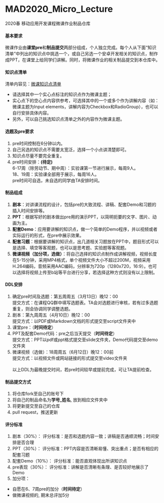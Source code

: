 # MAD2020_Micro_Lecture

2020春 移动应用开发课程微课作业制品仓库

#### 基本要求
微课作业由**课堂pre**和**制品提交**两部分组成，个人独立完成。每个人从下面“知识清单”中列出的知识点中挑选一个，或自己另选一个安卓开发相关的知识点，制作成PPT，在课堂上给同学们讲解。同时，将微课作业的相关制品提交到本仓库中。

#### 知识点清单
清单内容见：[微课知识点清单](https://docs.qq.com/doc/DRHJqVUZwSXBxZ1Bj)
- 请选择其中一个实心点标注的知识点作为微课主题；
- 实心点下的空心点内容供参考，可选择其中的一个或多个作为讲解内容（如：微课主题为Input elements，讲解内容为Checkbox和RadioGroup），也可以自行安排具体内容。
- 另外，可以自己挑选知识点清单之外的内容作为微课主题。

#### 选题及pre要求
1. pre时间控制在6分钟以内。
2. 自己另选的知识点不需要太宽泛，选择一个小点讲清楚即可。
3. 知识点尽量不要完全重复。
4. pre时间安排：**(待定)**<br>
6-17周（除劳动节、期中周）：实验课第一节进行展示，每周9人。<br>
18、19周：实验课全部用于展示，每周16人。<br>
pre时间可自选，未自选的同学由TA安排时间。

#### 制品组成

1. **剧本**：对讲课流程的设计，包括pre的大致流程、讲稿、配套Demo和习题的插入时间安排等。
2. **PPT**：根据写好的剧本做出pre用的演示PPT，以简明扼要的文字、图片、动画为主。
3. **配套Demo**：应用要讲解的知识点，做一个简单的Demo程序，并以视频或者实际运行的形式，在pre中展示效果。
4. **配套习题**：根据要讲解的知识点，出几道相关习题放在PPT中，题目形式可以是选择、填空等客观题，也可以是思考题、实验题等客观题。
5. **微课视频（加分项，选做）**：将自己选择的知识点制作成讲解视频，视频长度在5-15分钟，采用MP4格式，单个视频文件大小不超过200M，视频采用H.264编码，音频采用AAC编码，分辨率为720p（1280x720，16:9）。也可以选择将视频上传至b站等平台进行分享，若选择这种方式则没有以上限制。

#### DDL安排
1. 确定pre时间及选题：第五周周五（3月13日）晚12：00<br>
提交方式：在课程QQ群中填写选题表。TA会对选题进行审核，若有过多选题重复，则会协调同学调整选题。
2. 剧本：第九周周五（4月10日）晚12：00<br>
提交方式：以PDF或Markdown文档的形式提交至script文件夹中
3. 课堂pre：（**时间待定**）
4. PPT及配套Demo代码：pre之后当天提交（**时间待定**）<br>
提交方式：PPT以pdf或ppt格式提交至slide文件夹，Demo代码提交至demo文件夹
5. 微课视频（选做）：18周周五（6月12日）晚12：00前<br>
提交方式：以视频文件或网站链接的形式提交至video文件夹
<br><br>
以上DDL为最晚提交时间，若pre时间较早或提前完成，可让TA提前检查。


#### 制品提交方式
1. 将仓库fork至自己的账号下
2. 将自己的制品命名为**学号_姓名**, 放到相应文件夹中
3. 将更新提交至自己的仓库
4. pull request，推送更新


#### 评分标准
1. 剧本（30%）：
评分标准：是否和选题内容一致；讲稿是否通顺流畅；时间安排是否合理
2. PPT（30%）：
评分标准：PPT内容是否清晰易懂、突出重点；是否有相应的配套习题
3. 配套Demo（10%）：
评分标准：能否直观体现出所讲知识点
4. pre表现（30%）：
评分标准：讲解是否清晰有条理、是否较好地展示了Demo
5. 加分项：
- 自愿在6、7周pre的加分（**时间待定**）
- 做微课视频的, 期末总评加5分




